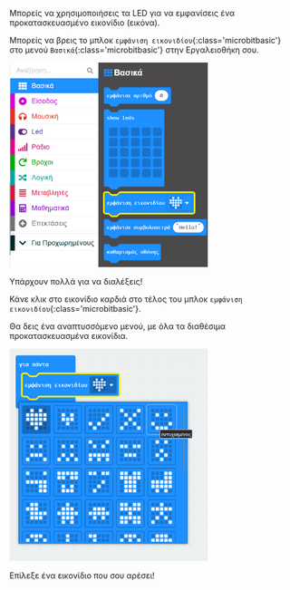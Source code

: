 Μπορείς να χρησιμοποιήσεις τα LED για να εμφανίσεις ένα προκατασκευασμένο εικονίδιο (εικόνα).

Μπορείς να βρεις το μπλοκ `εμφάνιση εικονιδίου`{:class='microbitbasic'} στο μενού `Βασικά`{:class='microbitbasic'} στην Εργαλειοθήκη σου.

<img src="images/show-icon-location.png" alt="The Basic menu, with the 'show icon' block highlighted." width="350"/>

Υπάρχουν πολλά για να διαλέξεις!

Κάνε κλικ στο εικονίδιο καρδιά στο τέλος του μπλοκ `εμφάνιση εικονιδίου`{:class='microbitbasic'}.

Θα δεις ένα αναπτυσσόμενο μενού, με όλα τα διαθέσιμα προκατασκευασμένα εικονίδια.

<img src="images/show-icons.png" alt="The 'show icon' menu expanded, showing a choice of 20 icons, with the option to scroll to see more. Icons shown include a tick symbol, a cross symbol, a smiley face, and a duck." width="350"/>

Επίλεξε ένα εικονίδιο που σου αρέσει!
